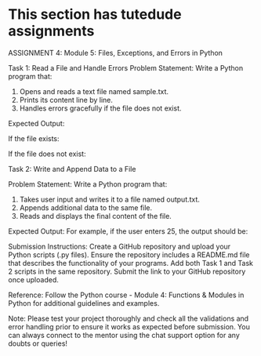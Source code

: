 # This section has tutedude assignments
ASSIGNMENT 4:
Module 5: Files, Exceptions, and Errors in Python
 
Task 1: Read a File and Handle Errors 
Problem Statement:  Write a Python program that:
1.   Opens and reads a text file named sample.txt.
2.   Prints its content line by line.
3.   Handles errors gracefully if the file does not exist.
 
Expected Output:

If the file exists:


If the file does not exist:








Task 2: Write and Append Data to a File
 
Problem Statement: Write a Python program that:
1.   Takes user input and writes it to a file named output.txt.
2.   Appends additional data to the same file.
3.   Reads and displays the final content of the file.
 

Expected Output:
 For example, if the user enters 25, the output should be:

 
Submission Instructions:
Create a GitHub repository and upload your Python scripts (.py files).
Ensure the repository includes a README.md file that describes the functionality of your programs.
Add both Task 1 and Task 2 scripts in the same repository.
Submit the link to your GitHub repository once uploaded.


Reference:
Follow the Python course - Module 4: Functions & Modules in Python for additional guidelines and examples.
 
Note:
Please test your project thoroughly and check all the validations and error handling prior to ensure it works as expected before submission.
You can always connect to the mentor using the chat support option for any doubts or queries!
 

